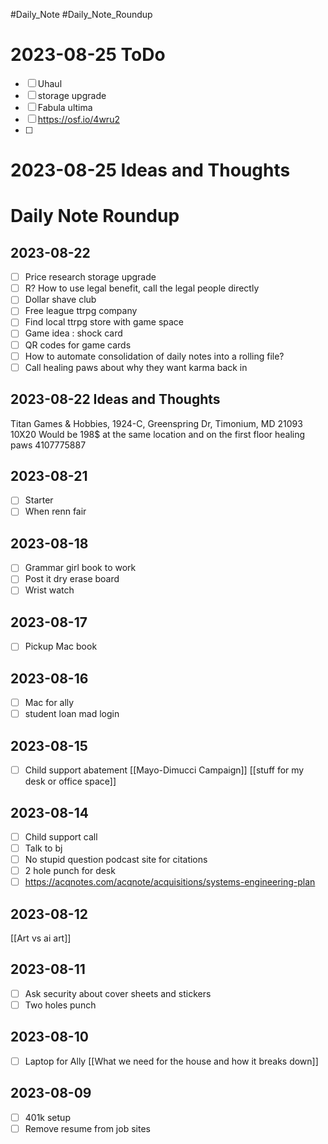 #Daily_Note #Daily_Note_Roundup
# 2023-08-25 ToDo
- [ ] Uhaul
- [ ] storage upgrade
- [ ] Fabula ultima
- [ ] https://osf.io/4wru2
- [ ] 

# 2023-08-25 Ideas and Thoughts

# Daily Note Roundup
## 2023-08-22
- [ ] Price research storage upgrade
- [ ] R? How to use legal benefit, call the legal people directly
- [ ] Dollar shave club
- [ ] Free league ttrpg company 
- [ ] Find local ttrpg store with game space 
- [ ] Game idea : shock card
- [ ] QR codes for game cards
- [ ] How to automate consolidation of daily notes into a rolling file?
- [ ] Call healing paws about why they want karma back in
## 2023-08-22 Ideas and Thoughts
Titan Games & Hobbies, 1924-C, Greenspring Dr, Timonium, MD 21093
10X20 Would be 198$ at the same location and on the first floor
healing paws 4107775887
## 2023-08-21
- [ ] Starter
- [ ] When renn fair
## 2023-08-18
- [ ] Grammar girl book to work 
- [ ] Post it dry erase board
- [ ] Wrist watch 
## 2023-08-17
- [ ] Pickup Mac book
## 2023-08-16
- [ ] Mac for ally
- [ ] student loan mad login
## 2023-08-15
- [ ] Child support abatement 
[[Mayo-Dimucci Campaign]]
[[stuff for my desk or office space]]
## 2023-08-14
- [ ] Child support call
- [ ] Talk to bj
- [ ] No stupid question podcast site for citations 
- [ ] 2 hole punch for desk
- [ ] https://acqnotes.com/acqnote/acquisitions/systems-engineering-plan
## 2023-08-12
[[Art vs ai art]]
## 2023-08-11
- [ ] Ask security about cover sheets and stickers
- [ ] Two holes punch
## 2023-08-10
- [ ] Laptop for Ally
[[What we need for the house and how it breaks down]]
## 2023-08-09
- [ ] 401k setup
- [ ] Remove resume from job sites

